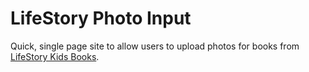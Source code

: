 # LifeStory Photo Input 

Quick, single page site to allow users to upload photos for books from [LifeStory Kids Books](https://www.lifestorykidsbooks.com).
